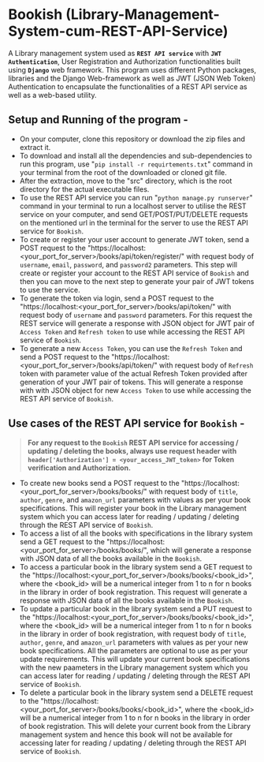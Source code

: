 # Bookish (Library-Management-System-cum-REST-API-Service)
A Library management system used as **`REST API service`** with **`JWT Authentication`**, User Registration and Authorization functionalities built using **`Django`** web framework.
This program uses different Python packages, libraries and the Django Web-framework as well as JWT (JSON Web Token) Authentication to encapsulate the functionalities of a REST API service as well as a web-based utility.

## Setup and Running of the program -
* On your computer, clone this repository or download the zip files and extract it.
* To download and install all the dependencies and sub-dependencies to run this program, use "`pip install -r requirtements.txt`" command in your terminal from the root of the downloaded or cloned git file.
* After the extraction, move to the "src" directory, which is the root directory for the actual executable files.
* To use the REST API service you can run "`python manage.py runserver`" command in your terminal to run a localhost server to utilise the REST service on your computer, and send GET/POST/PUT/DELETE requests on the mentioned url in the terminal for the server to use the REST API service for `Bookish`.
* To create or register your user account to generate JWT token, send a POST request to the "https://localhost:<your_port_for_server>/books/api/token/register/" with request body of `username`, `email`, `password`, and `password2` parameters. This step will create or register your account to the REST API service of `Bookish` and then you can move to the next step to generate your pair of JWT tokens to use the service.
* To generate the token via login, send a POST request to the "https://localhost:<your_port_for_server>/books/api/token/" with request body of `username` and `password` parameters. For this request the REST service will generate a response with JSON object for JWT pair of `Access Token` and `Refresh token` to use while accessing the REST API service of `Bookish`.
* To generate a new `Access Token`, you can use the `Refresh Token` and send a POST request to the "https://localhost:<your_port_for_server>/books/api/token/" with request body of `Refresh` token with parameter value of the actual Refresh Token provided after generation of your JWT pair of tokens. This will generate a response with with JSON object for new `Access Token` to use while accessing the REST API service of `Bookish`.

## Use cases of the REST API service for `Bookish` -
>  **For any request to the `Bookish` REST API service for accessing / updating / deleting the books, always use request header with `header['Authorization'] = <your_access_JWT_token>` for Token verification and Authorization.**

* To create new books send a POST request to the "https://localhost:<your_port_for_server>/books/books/" with request body of `title`, `author`, `genre`, and `amazon_url` parameters with values as per your book specifications. This will register your book in the Library management system which you can access later for reading / updating / deleting through the REST API service of `Bookish`.
* To access a list of all the books with specifications in the library system send a GET request to the "https://localhost:<your_port_for_server>/books/books/", which will generate a response with JSON data of all the books available in the `Bookish`.
* To access a particular book in the library system send a GET request to the "https://localhost:<your_port_for_server>/books/books/<book_id>", where the <book_id> will be a numerical integer from 1 to n for n books in the library in order of book registration. This request will generate a response with JSON data of all the books available in the `Bookish`.
* To update a particular book in the library system send a PUT request to the "https://localhost:<your_port_for_server>/books/books/<book_id>", where the <book_id> will be a numerical integer from 1 to n for n books in the library in order of book registration, with request body of `title`, `author`, `genre`, and `amazon_url` parameters with values as per your new book specifications. All the parameters are optional to use as per your update requirements. This will update your current book specifications with the new paameters in the Library management system which you can access later for reading / updating / deleting through the REST API service of `Bookish`.
* To delete a particular book in the library system send a DELETE request to the "https://localhost:<your_port_for_server>/books/books/<book_id>", where the <book_id> will be a numerical integer from 1 to n for n books in the library in order of book registration. This will delete your current book from the Library management system  and hence this book will not be available for accessing later for reading / updating / deleting through the REST API service of `Bookish`.
